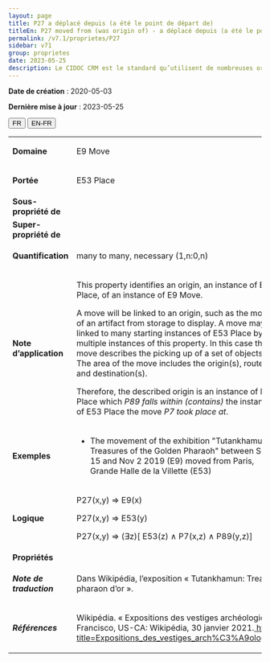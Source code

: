 ```yaml
---
layout: page
title: P27 a déplacé depuis (a été le point de départ de)
titleEn: P27 moved from (was origin of) - a déplacé depuis (a été le point de départ de)
permalink: /v7.1/proprietes/P27
sidebar: v71
group: proprietes
date: 2023-05-25
description: Le CIDOC CRM est le standard qu’utilisent de nombreuses organisations pour l’échange et l’intégration de jeux de données et de spécifications patrimoniales. Il est développé et maintenu à jour exclusivement en anglais par le CRM SIG, un sous-groupe du Conseil international des musées (ICOM). Ceci est une traduction officielle en français développée par la Traduction en français du CIDOC CRM, une initiative qui offre une version française à jour et accessible ouvertement et gratuitement du standard CIDOC CRM et en démocratise l'usage dans la communauté patrimoniale francophone. ------------ The CIDOC CRM is the standard used by many heritage organizations for the exchange and integration of museum collection datasets and specifications. It is developed and maintained exclusively in English by the CRM SIG, a subgroup of the International Council of Museums (ICOM). This is an official translation developed by the Traduction en français du CIDOC CRM, an initiative offering an open, up-to-date, and free French version of the CIDOC CRM standard, and democratizing its use in the francophone heritage community.
---
```


**Date de création** : 2020-05-03

**Dernière mise à jour** : 2023-05-25

<div class="lang-buttons">
 <button id="fr" class="activate">FR</button>
 <button id="en-fr">EN-FR</button>
</div>

<table>
<tbody>
<tr>
<td><strong>Domaine</strong></td>
<td class="en">
<p>E9 Move</p>
</td>
<td>
<p><code class="language-plaintext highlighter-rouge">E9_Déplacement</code></p>
</td>
</tr>
<tr>
<td><strong>Portée</strong></td>
<td class="en">
<p>E53 Place</p>
</td>
<td>
<p><code class="language-plaintext highlighter-rouge">E53_Lieu</code></p>
</td>
</tr>
<tr>
<td><strong>Sous-propriété de</strong></td>
<td class="en">
</td>
<td>
</td>
</tr>
<tr>
<td><strong>Super-propriété de</strong></td>
<td class="en">
</td>
<td>
</td>
</tr>
<tr>
<td><strong>Quantification</strong></td>
<td class="en">
<p>many to many, necessary (1,n:0,n)</p>
</td>
<td>
<p>plusieurs à plusieurs, nécessaire (1,n:0,n)</p>
</td>
</tr>
<tr>
<td><strong>Note d’application</strong></td>
<td class="en">
<p>This property identifies an origin, an instance of E53 Place, of an instance of E9 Move. </p>
<p>A move will be linked to an origin, such as the move of an artifact from storage to display. A move may be linked to many starting instances of E53 Place by multiple instances of this property. In this case the move describes the picking up of a set of objects. The area of the move includes the origin(s), route and destination(s). </p>
<p>Therefore, the described origin is an instance of E53 Place which <em>P89 falls within (contains)</em> the instance of E53 Place the move <em>P7 took place at</em>. </p>
</td>
<td>
<p>Cette propriété identifie une origine, qui est une instance de <code class="language-plaintext highlighter-rouge">E53_Lieu</code>, d’une instance de <code class="language-plaintext highlighter-rouge">E9_Déplacement</code>. </p>
<p>Un déplacement est lié à une origine, par exemple le déplacement d’un artefact depuis son espace d'entreposage vers son lieu d'exposition. Un déplacement peut être lié à de nombreuses instances de <code class="language-plaintext highlighter-rouge">E53_Lieu</code> de départ par de multiples occurrences de cette propriété. Dans ce cas, le déplacement décrit le ramassage d’un ensemble d’objets. L'étendue du déplacement inclut l’origine ou les origines, le trajet et la ou les destinations.</p>
<p>Par conséquent, l’origine décrite est une instance de <code class="language-plaintext highlighter-rouge">E53_Lieu</code> qui s’insère dans (<code class="language-plaintext highlighter-rouge">P89_s’insère_dans</code>) l’instance de <code class="language-plaintext highlighter-rouge">E53_Lieu</code> dans laquelle le déplacement a eu lieu (<code class="language-plaintext highlighter-rouge">P7_a_eu_lieu_dans</code>).</p>
</td>
</tr>
<tr>
<td><strong>Exemples</strong></td>
<td class="en">
<ul>
<li><p>The movement of the exhibition "Tutankhamun: Treasures of the Golden Pharaoh" between Sept 15 and Nov 2 2019 (E9) moved from Paris, Grande Halle de la Villette (E53) </p>
</li>
</ul>
</td>
<td>
<ul>
<li><p>Le déplacement de l’exposition «  Toutânkhamon, le trésor du Pharaon » entre le 15 septembre et le 2 novembre 2019 (<code class="language-plaintext highlighter-rouge">E9_Déplacement</code>) a déplacé depuis (<code class="language-plaintext highlighter-rouge">P27_a_déplacé_depuis</code>) la Grande Halle de la Villette à Paris (<code class="language-plaintext highlighter-rouge">E53_Lieu</code>) les objets concernés.</p>
</li>
</ul>
</td>
</tr>
<tr>
<td><strong>Logique</strong></td>
<td class="en">
<p>P27(x,y) ⇒ E9(x)</p>
<p>P27(x,y) ⇒ E53(y) </p>
<p>P27(x,y) ⇒ (∃z)[ E53(z) ∧ P7(x,z) ∧ P89(y,z)]</p>
</td>
<td>
<p>P27(x,y) ⇒ E9(x) </p>
<p>P27(x,y) ⇒ E53(y)</p>
<p> P27(x,y) ⇒ (∃z)[ E53(z) ∧ P7(x,z) ∧ P89(y,z)]</p>
</td>
</tr>
<tr>
<td><strong>Propriétés</strong></td>
<td class="en">
</td>
<td>
</td>
</tr>
<tr>
<td><strong><em>Note de traduction</em></strong></td>
<td colspan="2">
<p>Dans Wikipédia, l’exposition « Tutankhamun: Treasures of the Golden Pharaoh » a été traduite en français par « Trésors du pharaon d’or ». </p>
</td>
</tr>
<tr>
<td><strong><em>Références</em></strong></td>
<td colspan="2">
<p>Wikipédia. « Expositions des vestiges archéologiques provenant de la tombe de Toutânkhamon ». Dans <em>Wikipédia</em>. San Francisco, US-CA: Wikipédia, 30 janvier 2021.<a href="https://fr.wikipedia.org/w/index.php?title=Expositions_des_vestiges_arch%C3%A9ologiques_provenant_de_la_tombe_de_Tout%C3%A2nkhamon&oldid=179392035"><span class="underline"> </span></a><a href="https://fr.wikipedia.org/w/index.php?title=Expositions_des_vestiges_arch%C3%A9ologiques_provenant_de_la_tombe_de_Tout%C3%A2nkhamon&oldid=179392035"><span class="underline">https://fr.wikipedia.org/w/index.php?title=Expositions_des_vestiges_arch%C3%A9ologiques_provenant_de_la_tombe_de_Tout%C3%A2nkhamon&oldid=179392035</span></a>.</p>
</td>
</tr>
</tbody>
</table>
